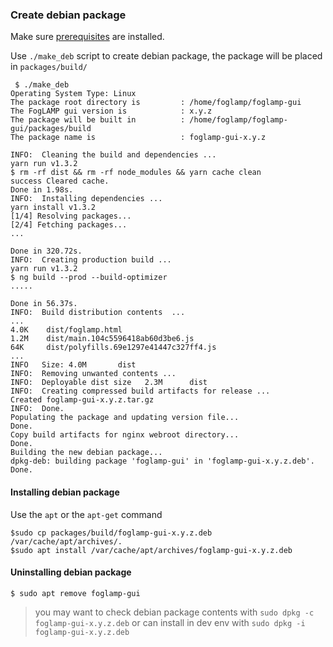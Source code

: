 
### Create debian package

Make sure [prerequisites](prerequisite-ubuntu.md) are installed.

Use `./make_deb` script to create debian package, the package will be placed in `packages/build/`

```
 $ ./make_deb
Operating System Type: Linux
The package root directory is         : /home/foglamp/foglamp-gui
The FogLAMP gui version is            : x.y.z
The package will be built in          : /home/foglamp/foglamp-gui/packages/build
The package name is                   : foglamp-gui-x.y.z

INFO:  Cleaning the build and dependencies ...
yarn run v1.3.2
$ rm -rf dist && rm -rf node_modules && yarn cache clean
success Cleared cache.
Done in 1.98s.
INFO:  Installing dependencies ...
yarn install v1.3.2
[1/4] Resolving packages...
[2/4] Fetching packages...
...

Done in 320.72s.
INFO:  Creating production build ...
yarn run v1.3.2
$ ng build --prod --build-optimizer
.....

Done in 56.37s.
INFO:  Build distribution contents  ...
...
4.0K    dist/foglamp.html
1.2M    dist/main.104c5596418ab60d3be6.js
64K     dist/polyfills.69e1297e41447c327ff4.js
...
INFO   Size: 4.0M       dist
INFO:  Removing unwanted contents ...
INFO:  Deployable dist size   2.3M      dist
INFO:  Creating compressed build artifacts for release ...
Created foglamp-gui-x.y.z.tar.gz
INFO:  Done.
Populating the package and updating version file...
Done.
Copy build artifacts for nginx webroot directory...
Done.
Building the new debian package...
dpkg-deb: building package 'foglamp-gui' in 'foglamp-gui-x.y.z.deb'.
Done.

```

#### Installing debian package

Use the ``apt`` or the ``apt-get`` command

```
$sudo cp packages/build/foglamp-gui-x.y.z.deb /var/cache/apt/archives/.
$sudo apt install /var/cache/apt/archives/foglamp-gui-x.y.z.deb
```

#### Uninstalling debian package

```
$ sudo apt remove foglamp-gui
```

> you may want to check debian package contents with `sudo dpkg -c foglamp-gui-x.y.z.deb` or can install in dev env with `sudo dpkg -i foglamp-gui-x.y.z.deb`
